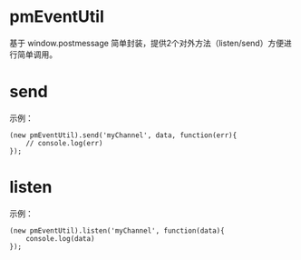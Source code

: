 # pmEventUtil
基于 window.postmessage 简单封装，提供2个对外方法（listen/send）方便进行简单调用。

# send 

示例：

```
(new pmEventUtil).send('myChannel', data, function(err){
    // console.log(err)
}); 
```

# listen 

示例：

```
(new pmEventUtil).listen('myChannel', function(data){
    console.log(data)
});
```

